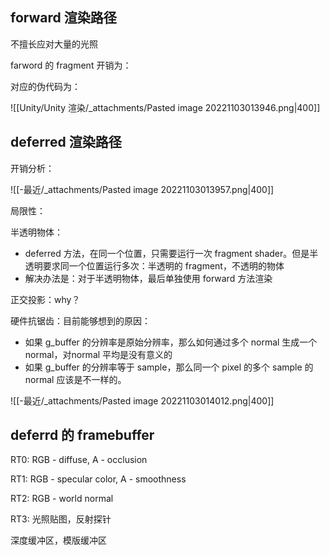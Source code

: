 ## forward 渲染路径

不擅长应对大量的光照

farword 的 fragment 开销为：

对应的伪代码为：

![[Unity/Unity 渲染/_attachments/Pasted image 20221103013946.png|400]]

## deferred 渲染路径

开销分析：

![[-最近/_attachments/Pasted image 20221103013957.png|400]]

局限性：

半透明物体：

-   deferred 方法，在同一个位置，只需要运行一次 fragment shader。但是半透明要求同一个位置运行多次：半透明的 fragment，不透明的物体
-   解决办法是：对于半透明物体，最后单独使用 forward 方法渲染

正交投影：why？

硬件抗锯齿：目前能够想到的原因：

-   如果 g_buffer 的分辨率是原始分辨率，那么如何通过多个 normal 生成一个 normal，对normal 平均是没有意义的
-   如果 g_buffer 的分辨率等于 sample，那么同一个 pixel 的多个 sample 的 normal 应该是不一样的。

![[-最近/_attachments/Pasted image 20221103014012.png|400]]

## deferrd 的 framebuffer

RT0: RGB - diffuse, A - occlusion

RT1: RGB - specular color, A - smoothness

RT2: RGB - world normal

RT3: 光照贴图，反射探针

深度缓冲区，模版缓冲区